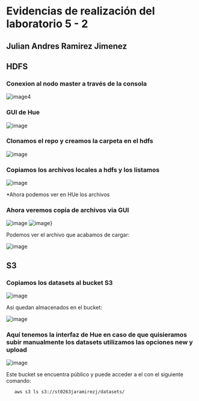 # Evidencias de realización del laboratorio 5 - 2 
## Julian Andres Ramirez Jimenez

## HDFS 

### Conexion al nodo master a través de la consola

![image](https://github.com/JulianRamirezJ/st0263-jaramirezj/assets/57159295/0db6519b-9880-4c63-b8f3-05458e39f093)4

### GUI de Hue

![image](https://github.com/JulianRamirezJ/st0263-jaramirezj/assets/57159295/0bfdc96b-7f09-406c-8ad4-b1ca8d1ca52d)

### Clonamos el repo y creamos la carpeta en el hdfs

![image](https://github.com/JulianRamirezJ/st0263-jaramirezj/assets/57159295/5fcc80ef-2178-4df2-a1de-3f75be0145bc)

### Copiamos los archivos locales a hdfs y los listamos

![image](https://github.com/JulianRamirezJ/st0263-jaramirezj/assets/57159295/f5e605cf-01a2-424d-b9b2-9218490f0ce0)

*Ahora podemos ver en HUe los archivos

### Ahora veremos copia de archivos via GUI

![image](https://github.com/JulianRamirezJ/st0263-jaramirezj/assets/57159295/160c75a8-17f7-4090-896b-d173cbb7bfe7)
![image](https://github.com/JulianRamirezJ/st0263-jaramirezj/assets/57159295/de54a03e-aa31-4d18-8333-da9f77b70dc6)}

Podemos ver el archivo que acabamos de cargar:

![image](https://github.com/JulianRamirezJ/st0263-jaramirezj/assets/57159295/1a4947c7-aa11-43e1-9619-4565aa3db9e3)

## S3

### Copiamos los datasets al bucket S3

![image](https://github.com/JulianRamirezJ/st0263-jaramirezj/assets/57159295/e4caa9b6-95ac-43b0-8b3e-36f4f35f2117)

 Asi quedan almacenados en el bucket:
 
 ![image](https://github.com/JulianRamirezJ/st0263-jaramirezj/assets/57159295/9f470b9f-cf15-4f74-a767-5a8e2cacaf0d)
 
 ### Aquí tenemos la interfaz de Hue en caso de que quisieramos subir manualmente los datasets utilizamos las opciones new y upload
 
 ![image](https://github.com/JulianRamirezJ/st0263-jaramirezj/assets/57159295/95f70e6e-306a-4d8c-9b80-0841e44e62a3)
 
Este bucket se encuentra público y puede acceder a el con el siguiente comando:

       aws s3 ls s3://st0263jaramirezj/datasets/ 


